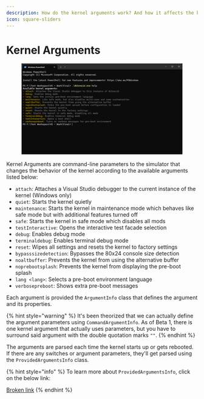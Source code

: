 ```yaml
---
description: How do the kernel arguments work? And how it affects the kernel?
icon: square-sliders
---
```


# Kernel Arguments

<figure><img src="../../../.gitbook/assets/129-inner.png" alt=""><figcaption></figcaption></figure>

Kernel Arguments are command-line parameters to the simulator that changes the behavior of the kernel according to the available arguments listed below:

* `attach`: Attaches a Visual Studio debugger to the current instance of the kernel (Windows only)
* `quiet`: Starts the kernel quietly
* `maintenance`: Starts the kernel in maintenance mode which behaves like safe mode but with additional features turned off
* `safe`: Starts the kernel in safe mode which disables all mods
* `testInteractive`: Opens the interactive test facade selection
* `debug`: Enables debug mode
* `terminaldebug`: Enables terminal debug mode
* `reset`: Wipes all settings and resets the kernel to factory settings
* `bypasssizedetection`: Bypasses the 80x24 console size detection
* `noaltbuffer`: Prevents the kernel from using the alternative buffer
* `noprebootsplash`: Prevents the kernel from displaying the pre-boot splash
* `lang <lang>`: Selects a pre-boot environment language
* `verbosepreboot`: Shows extra pre-boot messages

Each argument is provided the `ArgumentInfo` class that defines the argument and its properties.

{% hint style="warning" %}
It's been theorized that we can actually define the argument parameters using `CommandArgumentInfo`. As of Beta 1, there is one kernel argument that actually uses parameters, but you have to surround said argument with the double quotation marks `""`.
{% endhint %}

The arguments are parsed each time the kernel starts up or gets rebooted. If there are any switches or argument parameters, they'll get parsed using the `ProvidedArgumentsInfo` class.

{% hint style="info" %}
To learn more about `ProvidedArgumentsInfo`, click on the below link:

[Broken link](broken-reference "mention")
{% endhint %}
